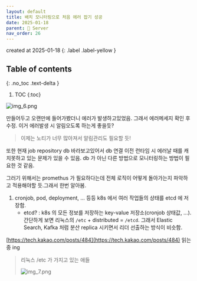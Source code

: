 ```yaml
---
layout: default
title: 배치 모니터링으로 처음 에러 잡기 성공
date: 2025-01-18
parent: 📌 Server
nav_order: 26
---
```


created at 2025-01-18
{: .label .label-yellow }

## Table of contents
{: .no_toc .text-delta }

1. TOC
{:toc}

![img_6.png](../img_6.png)

만들어두고 오랜만에 들어가봤더니 에러가 발생하고있었음. 그래서 에러메세지 확인 후 수정. 이거 에러발생 시 알림오도록 하는게 좋을듯?
> 이제는 노티가 너무 많아져서 알림관리도 필요할 듯!

또한 현재 job repository db 바라보고있어서 db 연결 이전 런타임 시 에러날 때를 캐치못하고 있는 문제가 있을 수 있음. db 가 아닌 다른 방법으로 모니터링하는 방법이 필요한 것 같음.

그러기 위해서는 promethus 가 필요하다는데 전체 로직이 어떻게 돌아가는지 파악하고 적용해야할 듯.그래서 한번 알아봄.

1. cronjob, pod, deployment, ... 등등 k8s 에서 여러 작업들의 상태를 etcd 에 저장함.
   * etcd? : k8s 의 모든 정보를 저장하는 key-value 저장소(cronjob 상태값, ...). 간단하게 보면 리눅스의 `/etc` + distributed = `/etcd`. 그래서 Elastic Search, Kafka 처럼 분산 replica 시키면서 리더 선출하는 방식이 비슷함.

[https://tech.kakao.com/posts/484](https://tech.kakao.com/posts/484) 읽는 중 ing

> 리눅스 /etc 가 가지고 있는 애들
>
> ![img_7.png](../img_7.png)
